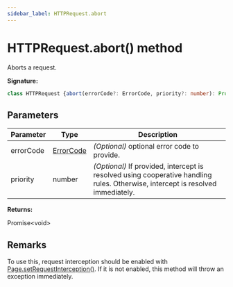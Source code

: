```yaml
---
sidebar_label: HTTPRequest.abort
---
```

# HTTPRequest.abort() method

Aborts a request.

**Signature:**

```typescript
class HTTPRequest {abort(errorCode?: ErrorCode, priority?: number): Promise<void>;}
```

## Parameters

|  Parameter | Type | Description |
|  --- | --- | --- |
|  errorCode | [ErrorCode](./puppeteer.errorcode.md) | <i>(Optional)</i> optional error code to provide. |
|  priority | number | <i>(Optional)</i> If provided, intercept is resolved using cooperative handling rules. Otherwise, intercept is resolved immediately. |

**Returns:**

Promise&lt;void&gt;

## Remarks

To use this, request interception should be enabled with [Page.setRequestInterception()](./puppeteer.page.setrequestinterception.md). If it is not enabled, this method will throw an exception immediately.

